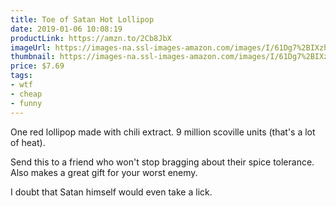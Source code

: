 ```yaml
---
title: Toe of Satan Hot Lollipop
date: 2019-01-06 10:08:19
productLink: https://amzn.to/2Cb8JbX
imageUrl: https://images-na.ssl-images-amazon.com/images/I/61Dg7%2BIXzhL._SY679_.jpg
thumbnail: https://images-na.ssl-images-amazon.com/images/I/61Dg7%2BIXzhL._SR600,315_.jpg
price: $7.69
tags:
- wtf
- cheap
- funny
---
```


One red lollipop made with chili extract. 9 million scoville units (that's a lot of heat).

Send this to a friend who won't stop bragging about their spice tolerance. Also makes a great gift for your worst enemy.

I doubt that Satan himself would even take a lick.